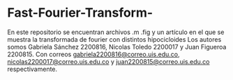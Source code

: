# Fast-Fourier-Transform-
En este repositorio se encuentran archivos .m .fig y un artículo en el que se muestra la transformada de fourier con distintos hipocicloides
Los autores somos Gabriela Sánchez 2200816, Nicolas Toledo 2200017 y Juan Figueroa 2200815. Con correos gabriela2200816@correo.uis.edu.co,
nicolas2200017@correo.uis.edu.co y juan2200815@correo.uis.edu.co respectivamente.
